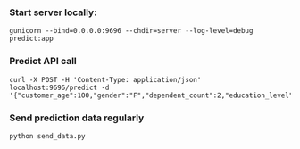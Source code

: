 ### Start server locally:

```
gunicorn --bind=0.0.0.0:9696 --chdir=server --log-level=debug  predict:app
```

### Predict API call

```
curl -X POST -H 'Content-Type: application/json' localhost:9696/predict -d '{"customer_age":100,"gender":"F","dependent_count":2,"education_level":2,"marital_status":"married","income_category":2,"card_category":"blue","months_on_book":6,"total_relationship_count":3,"credit_limit":4000,"total_revolving_bal":2500}'
```

### Send prediction data regularly

```
python send_data.py
```